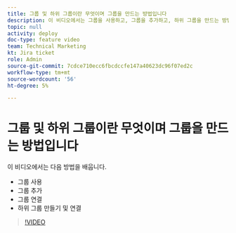 ```yaml
---
title: 그룹 및 하위 그룹이란 무엇이며 그룹을 만드는 방법입니다
description: 이 비디오에서는 그룹을 사용하고, 그룹을 추가하고, 하위 그룹을 만드는 방법을 알아봅니다.
topic: null
activity: deploy
doc-type: feature video
team: Technical Marketing
kt: Jira ticket
role: Admin
source-git-commit: 7cdce710ecc6fbcdccfe147a40623dc96f07ed2c
workflow-type: tm+mt
source-wordcount: '56'
ht-degree: 5%

---
```


# 그룹 및 하위 그룹이란 무엇이며 그룹을 만드는 방법입니다

이 비디오에서는 다음 방법을 배웁니다.

* 그룹 사용
* 그룹 추가
* 그룹 연결
* 하위 그룹 만들기 및 연결

>[!VIDEO](https://video.tv.adobe.com/v/335070/?quality=12)
